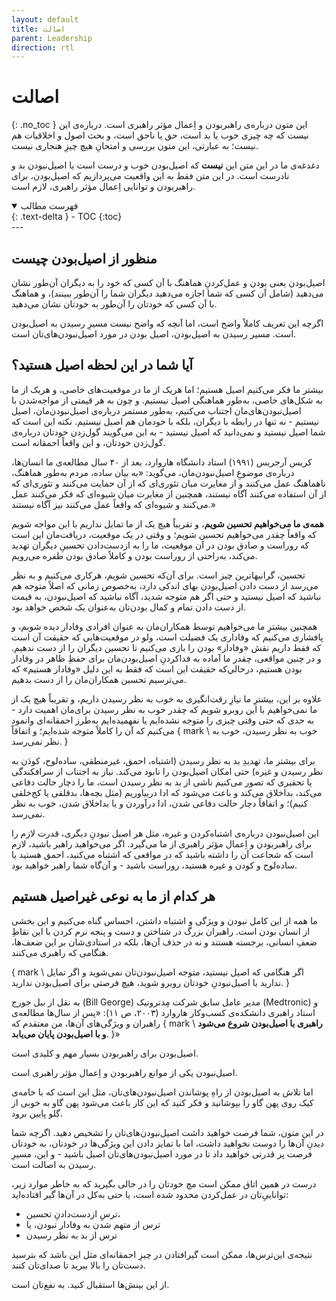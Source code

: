 ```yaml
---
layout: default
title: اصالت
parent: Leadership
direction: rtl
---
```


# اصالت
{: .no_toc }
این متون درباره‌ی راهبربودن و اِعمال مؤثر راهبری است. درباره‌ی این نیست که چه چیزی خوب یا بد است، حق یا ناحق است، و بحث اصول و اخلاقیات هم نیست؛ به عبارتی، این متون بررسی و امتحانِ هیچ چیزِ هنجاری‌ نیست.

دغدغه‌ی ما در این متن این **نیست** که اصیل‌بودن خوب و درست است یا اصيل‌نبودن بد و نادرست است. در این متن فقط به این واقعیت می‌پردازیم که اصیل‌بودن، برای راهبربودن و توانایی اِعمال مؤثر راهبری، لازم است. 

<details open markdown="block">
  <summary>فهرست مطالب</summary>
  {: .text-delta }
  - TOC
  {:toc}
</details>
---

## منظور از اصیل‌بودن چیست
اصیل‌بودن یعنی بودن و عمل‌کردنِ هماهنگ با آن کسی که خود را به دیگران آن‌طور نشان می‌دهید (شامل آن کسی که شما اجازه می‌دهید دیگران شما را آن‌طور ببینند)، و هماهنگ با آن کسی که خودتان را آن‌طور به خودتان نشان می‌دهید.

اگرچه این تعریف کاملاً واضح است، اما آنچه که واضح نیست مسیرِ رسیدن به اصيل‌‌بودن است. مسیر رسیدن به اصیل‌بودن، اصیل ‌بودن در مورد اصیل‌نبودن‌های‌تان است.

## آیا شما در این لحظه اصیل هستید؟ 
بیشتر ما فکر می‌کنیم اصیل هستیم؛ اما هریک از ما در موقعیت‌های خاصی، و هریک از ما به شکل‌های خاصی، به‌طور هماهنگی اصیل نیستیم. و چون به هر قیمتی از مواجه‌شدن با اصيل‌نبودن‌های‌مان اجتناب می‌کنیم، به‌طور مستمر درباره‌ی اصيل‌نبودن‌مان، اصیل نیستیم - نه تنها در رابطه با دیگران، بلکه با خودمان هم اصیل نیستیم. نکته این است که شما اصیل نیستید و نمی‌دانید که اصیل نیستید - به این می‌گویند گول‌زدن خودتان درباره‌ی گول‌زدن خودتان، و این واقعاً احمقانه است. 

کریس آرجریس (۱۹۹۱) استاد دانشگاه ‌هاروارد، بعد از ۴۰ سال مطالعه‌ی ما انسان‌ها، درباره‌ی موضوعِ اصيل‌نبودن‌مان، می‌گوید: «به بیان ساده، مردم به‌طور هماهنگ، ناهماهنگ عمل می‌کنند و از مغایرت میان تئوری‌ای که از آن حمایت می‌کنند و تئوری‌ای که از آن استفاده می‌کنند آگاه نیستند، همچنین از مغایرت میان شیوه‌ای که فکر می‌کنند عمل می‌کنند و شیوه‌ای که واقعاً عمل می‌کنند نیز آگاه نیستند.»

**همه‌ی ما می‌خواهیم تحسین شویم**، و تقریباً هیچ یک از ما تمایل نداریم با این مواجه شویم که واقعاً چقدر می‌خواهیم تحسین شویم؛ و وقتی در یک موقعیت، دریافت‌مان این است که روراست و صادق بودن در آن موقعیت، ما را به ازدست‌دادن تحسینِ دیگران تهدید می‌کند، به‌راحتی از روراست بودن و کاملاً صادق بودن طفره می‌رویم.

تحسین، گرانبهاترین چیز است. برای آن‌که تحسین شویم، هرکاری می‌کنیم و به ‌نظر می‌رسد از دست دادن اصیل‌بودن بهای اندکی دارد، به‌خصوص زمانی که اصلاً متوجه هم نباشید که اصیل نیستید و حتی اگر هم متوجه شدید، آگاه نباشید که اصیل‌نبودن، به قیمت از دست دادن تمام و کمال بودن‌تان به‌عنوان یک شخص خواهد بود. 

همچنین بیشترِ ما می‌خواهیم توسط همکاران‌مان به‌ عنوان افرادی وفادار دیده شویم، و پافشاری می‌کنیم که وفاداری یک فضیلت است، ولو در موقعیت‌هایی که حقیقت آن است که فقط داریم نقش «وفادار» بودن را بازی می‌کنیم تا تحسین دیگران را از دست ندهیم. و در چنین مواقعی، چقدر ما آماده به فدا‌کردنِ اصیل‌بودن‌مان برای حفظِ ظاهر در وفادار بودن هستیم، درحالي‌که حقیقت این است که فقط به این دلیل «وفادار هستیم» که می‌ترسیم تحسین همکاران‌مان را از دست بدهیم.

علاوه بر این، بیشترِ ما نیازِ رقت‌انگیزی به خوب به ‌نظر رسیدن داریم، و تقریباً هیچ یک از ما نمی‌خواهیم با این روبرو شویم که چقدر خوب به ‌نظر رسیدن برای‌مان اهمیت دارد - به حدی که حتی وقتی چیزی را متوجه نشده‌ایم یا نفهمیده‌ایم به‌طرز احمقانه‌ای وانمود می‌کنیم که آن را کاملاً متوجه شده‌ایم؛ و اتفاقاً { mark \ خوب به ‌نظر رسیدن، خوب به ‌نظر نمی‌رسد. }

برای بیشتر ما، تهدیدِ بد به ‌نظر رسیدن (اشتباه، احمق، غیرمنطقی، ساده‌لوح، کودَن به ‌نظر رسیدن و غیره) حتی امکان اصیل‌بودن را نابود می‌کند. نیاز به اجتناب از سرافکندگی یا تحقیری که تصور می‌کنیم ناشی از بد به ‌نظر رسیدن است، ما را دچار حالت دفاعی می‌کند، بداخلاق می‌کند و باعث می‌شود که ادا دربیاوریم (مثل بچه‌ها، بدقلقی یا کج‌خلقی ‌کنیم)؛ و اتفاقاً دچار حالت دفاعی شدن، ادا درآوردن و یا بداخلاق شدن، خوب به ‌نظر نمی‌رسد. 

این اصيل‌نبودن درباره‌ی اشتباه‌کردن و غیره، مثل هر اصيل نبودنِ دیگری، قدرت لازم را برای راهبربودن و اِعمال مؤثر راهبری از ما می‌گیرد. اگر می‌خواهید راهبر باشید، لازم است که شجاعت آن را داشته باشید که در مواقعی که اشتباه می‌کنید، احمق هستید یا ساده‌لوح و کودن و غیره هستید، روراست باشید - و آن‌گاه شما راهبر خواهید بود.

## هر کدام از ما به نوعی غیراصیل هستیم
ما همه از این کامل نبودن و ویژگی و اشتباه داشتن، احساس گناه می‌کنیم و این بخشی از انسان بودن است. راهبران بزرگ در شناختن و دست و پنجه نرم کردن با این نقاطِ ضعفِ انسانی، برجسته هستند و نه در حذف آن‌ها، بلکه در استادی‌شان بر این ضعف‌ها، هنگامی که راهبری می‌کنند.

{ mark \ اگر هنگامی که اصیل نیستید، متوجه اصيل‌نبودن‌تان نمی‌شوید و اگر تمایل ندارید با اصیل‌نبودنِ خودتان روبرو شوید، هیچ فرصتی برای اصیل‌بودن ندارید. }

به نقل از بیل جورج (Bill George) مدیر عامل سابق شرکت مِدترونیک (Medtronic) و استاد راهبری دانشکده‌ی کسب‌وکار ‌هاروارد (۲۰۰۳، ص ۱۱): «پس از سال‌ها مطالعه‌ی راهبران و ویژگی‌های آن‌ها، من معتقدم که { mark \ **راهبری با اصیل‌بودن شروع می‌شود و با اصیل‌بودن پایان می‌یابد**. }» 

اصیل‌بودن برای راهبربودن بسیار مهم و کلیدی است.

اصیل‌نبودن یکی از موانع راهبربودن و اِعمال مؤثر راهبری است.

اما تلاش به اصیل‌بودن از راهِ پوشاندن اصیل‌نبودن‌های‌تان، مثل این است که با خامه‌ی کیک روی پهن گاو را بپوشانید و فکر کنید که این کار باعث می‌شود پهن گاو به خوبی از گلو پایین برود.

در این متون، شما فرصت خواهید داشت اصیل‌نبودن‌‌های‌تان را تشخیص دهید. اگرچه شما دیدنِ آن‌ها را دوست نخواهید داشت، اما با تمایز دادن این ویژگی‌ها در خودتان، به خودتان فرصت پر قدرتی خواهید داد تا در مورد اصیل‌نبودن‌‌های‌تان اصیل باشید - و این، مسیرِ رسیدن به اصالت است. 

درست در همین اتاق ممکن است مچ خودتان را در حالی بگیرید که به خاطر موارد زیر، تواناییِ‌تان در عمل‌کردن محدود شده ‌است، یا حتی به‌کل در آن‌ها گیر افتاده‌اید:

- ترسِ از‌دست‌دادنِ تحسین،
- ترس از متهم شدن به وفادار نبودن، یا
- ترس از بد به ‌نظر رسیدن

نتیجه‌ی این‌ترس‌ها، ممکن است گیرافتادن در چیزِ احمقانه‌ای مثل این باشد که بترسید دست‌تان را بالا ببرید تا صدای‌تان کنند.

از این بینش‌ها استقبال کنید. به نفع‌تان است.
